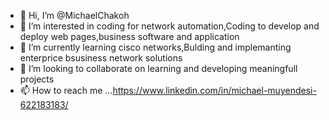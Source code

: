- 👋 Hi, I’m @MichaelChakoh
- 👀 I’m interested in coding for network automation,Coding to develop and deploy web pages,business software and application
- 🌱 I’m currently learning cisco networks,Bulding and implemanting enterprice bsusiness network solutions
- 💞️ I’m looking to collaborate on learning and developing meaningfull projects
- 📫 How to reach me ...https://www.linkedin.com/in/michael-muyendesi-622183183/

<!---
Michaelchakoh/Michaelchakoh is a ✨ special ✨ repository because its `README.md` (this file) appears on your GitHub profile.
You can click the Preview link to take a look at your changes.
--->
